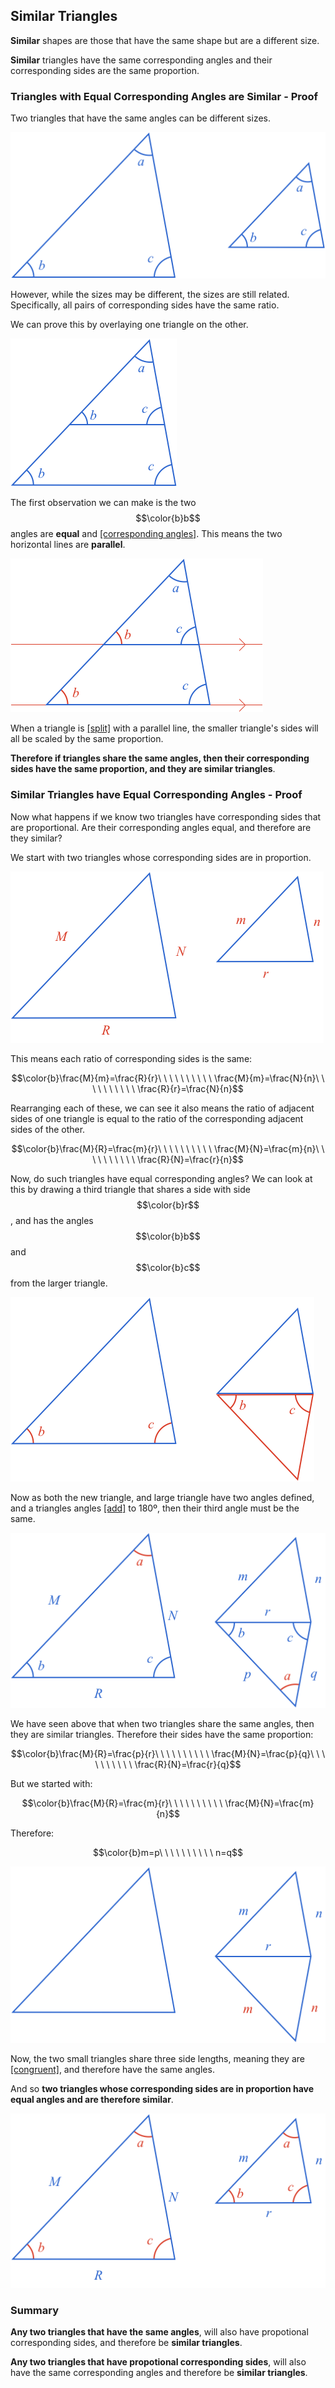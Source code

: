 ## Similar Triangles

**Similar** shapes are those that have the same shape but are a different size.

**Similar** triangles have the same corresponding angles and their corresponding sides are the same proportion.

### Triangles with Equal Corresponding Angles are Similar - Proof

Two triangles that have the same angles can be different sizes.

![](./SimilarTriangles.png)

However, while the sizes may be different, the sizes are still related. Specifically, all pairs of corresponding sides have the same ratio.


We can prove this by overlaying one triangle on the other.

![](./OverlayTriangles.png)

The first observation we can make is the two $$\color{b}b$$ angles are **equal** and [[corresponding angles]]((qr,'Math/Geometry_1/AnglesAtIntersections/base/Corresponding',#00756F)). This means the two horizontal lines are **parallel**.

![](./CorrespondingAngles.png)

When a triangle is [[split]]((qr,'Math/Geometry_1/ParallelSplitOfTriangle/base/Triangle',#00756F)) with a parallel line, the smaller triangle's sides will all be scaled by the same proportion.

**Therefore if triangles share the same angles, then their corresponding sides have the same proportion, and they are similar triangles**.


### Similar Triangles have Equal Corresponding Angles - Proof

Now what happens if we know two triangles have corresponding sides that are proportional. Are their corresponding angles equal, and therefore are they similar?

We start with two triangles whose corresponding sides are in proportion.

![](./StartProportionalTriangles.png)

This means each ratio of corresponding sides is the same:

$$\color{b}\frac{M}{m}=\frac{R}{r}\ \ \ \ \ \ \ \ \ \ \frac{M}{m}=\frac{N}{n}\ \ \ \ \ \ \ \ \ \ \frac{R}{r}=\frac{N}{n}$$

Rearranging each of these, we can see it also means the ratio of adjacent sides of one triangle is equal to the ratio of the corresponding adjacent sides of the other.

$$\color{b}\frac{M}{R}=\frac{m}{r}\ \ \ \ \ \ \ \ \ \ \frac{M}{N}=\frac{m}{n}\ \ \ \ \ \ \ \ \ \ \frac{R}{N}=\frac{r}{n}$$

Now, do such triangles have equal corresponding angles? We can look at this by drawing a third triangle that shares a side with side $$\color{b}r$$, and has the angles $$\color{b}b$$ and $$\color{b}c$$ from the larger triangle.

![](./NewTriangle.png)

Now as both the new triangle, and large triangle have two angles defined, and a triangles angles [[add]]((qr,'Math/Geometry_1/Triangles/base/AngleSum',#00756F)) to 180º, then their third angle must be the same.

![](./CalcAngleA.png)

We have seen above that when two triangles share the same angles, then they are similar triangles. Therefore their sides have the same proportion:


$$\color{b}\frac{M}{R}=\frac{p}{r}\ \ \ \ \ \ \ \ \ \ \frac{M}{N}=\frac{p}{q}\ \ \ \ \ \ \ \ \ \ \frac{R}{N}=\frac{r}{q}$$

But we started with:

$$\color{b}\frac{M}{R}=\frac{m}{r}\ \ \ \ \ \ \ \ \ \ \frac{M}{N}=\frac{m}{n}$$

Therefore:

$$\color{b}m=p\ \ \ \ \ \ \ \ \ \ n=q$$

![](ProportionalCongruent.png)

Now, the two small triangles share three side lengths, meaning they are [[congruent]]((qr,'Math/Geometry_1/CongruentTriangles/base/Sss',#00756F)), and therefore have the same angles.

And so **two triangles whose corresponding sides are in proportion have equal angles and are therefore similar**.

![](ProportionalFinal.png)

### Summary

**Any two triangles that have the same angles**, will also have propotional corresponding sides, and therefore be **similar triangles**.

**Any two triangles that have propotional corresponding sides**, will also have the same corresponding angles and therefore be **similar triangles**.

